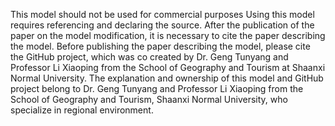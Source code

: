 This model should not be used for commercial purposes
Using this model requires referencing and declaring the source.
After the publication of the paper on the model modification, it is necessary to cite the paper describing the model.
Before publishing the paper describing the model, please cite the GitHub project, which was co created by Dr. Geng Tunyang and Professor Li Xiaoping from the School of Geography and Tourism at Shaanxi Normal University.
The explanation and ownership of this model and GitHub project belong to Dr. Geng Tunyang and Professor Li Xiaoping from the School of Geography and Tourism, Shaanxi Normal University, who specialize in regional environment.
